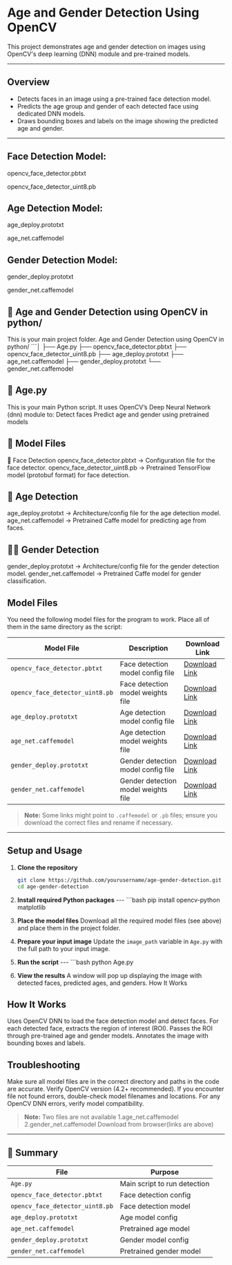 # Age and Gender Detection Using OpenCV

This project demonstrates age and gender detection on images using OpenCV's deep learning (DNN) module and pre-trained models.

---

## Overview

- Detects faces in an image using a pre-trained face detection model.
- Predicts the age group and gender of each detected face using dedicated DNN models.
- Draws bounding boxes and labels on the image showing the predicted age and gender.

---
## Face Detection Model:

opencv_face_detector.pbtxt

opencv_face_detector_uint8.pb

## Age Detection Model:

age_deploy.prototxt

age_net.caffemodel

## Gender Detection Model:

gender_deploy.prototxt

gender_net.caffemodel

## 📁 Age and Gender Detection using OpenCV in python/
This is your main project folder.
Age and Gender Detection using OpenCV in python/
    ```│
├── Age.py
├── opencv_face_detector.pbtxt
├── opencv_face_detector_uint8.pb
├── age_deploy.prototxt
├── age_net.caffemodel
├── gender_deploy.prototxt
└── gender_net.caffemodel

## 🐍 Age.py
This is your main Python script.
It uses OpenCV’s Deep Neural Network (dnn) module to:
Detect faces
Predict age and gender using pretrained models

## 🤖 Model Files
🧠 Face Detection
opencv_face_detector.pbtxt
→ Configuration file for the face detector.
opencv_face_detector_uint8.pb
→ Pretrained TensorFlow model (protobuf format) for face detection.

## 👶 Age Detection
age_deploy.prototxt
→ Architecture/config file for the age detection model.
age_net.caffemodel
→ Pretrained Caffe model for predicting age from faces.

## 👨‍🦰 Gender Detection
gender_deploy.prototxt
→ Architecture/config file for the gender detection model.
gender_net.caffemodel
→ Pretrained Caffe model for gender classification.

## Model Files
You need the following model files for the program to work. Place all of them in the same directory as the script:

| Model File                     | Description                     | Download Link                                            |
|-------------------------------|---------------------------------|----------------------------------------------------------|
| `opencv_face_detector.pbtxt`       | Face detection model config file | [Download Link](https://github.com/opencv/opencv/blob/master/samples/dnn/face_detector/opencv_face_detector.pbtxt) |
| `opencv_face_detector_uint8.pb`     | Face detection model weights file | [Download Link](https://github.com/opencv/opencv_3rdparty/blob/dnn_samples_face_detector_20170830/res10_300x300_ssd_iter_140000_fp16.caffemodel) |
| `age_deploy.prototxt`           | Age detection model config file | [Download Link](https://github.com/spmallick/learnopencv/blob/master/AgeGender/age_deploy.prototxt) |
| `age_net.caffemodel`             | Age detection model weights file | [Download Link](https://github.com/spmallick/learnopencv/blob/master/AgeGender/age_net.caffemodel) |
| `gender_deploy.prototxt`         | Gender detection model config file | [Download Link](https://github.com/spmallick/learnopencv/blob/master/AgeGender/gender_deploy.prototxt) |
| `gender_net.caffemodel`           | Gender detection model weights file | [Download Link](https://github.com/spmallick/learnopencv/blob/master/AgeGender/gender_net.caffemodel) |

> **Note:** Some links might point to `.caffemodel` or `.pb` files; ensure you download the correct files and rename if necessary.
---

## Setup and Usage

1. **Clone the repository**

   ```bash
   git clone https://github.com/yourusername/age-gender-detection.git
   cd age-gender-detection

2. **Install required Python packages**
--- ```bash
pip install opencv-python matplotlib

3.  **Place the model files**
   Download all the required model files (see above) and place them in the project folder.


4.  **Prepare your input image**
  Update the `image_path` variable in `Age.py` with the full path to your input image.


5.  **Run the script**
--- ```bash
   python Age.py

6.  **View the results**
A window will pop up displaying the image with detected faces, predicted ages, and genders.
How It Works

## How It Works
Uses OpenCV DNN to load the face detection model and detect faces.
For each detected face, extracts the region of interest (ROI).
Passes the ROI through pre-trained age and gender models.
Annotates the image with bounding boxes and labels.


## Troubleshooting
Make sure all model files are in the correct directory and paths in the code are accurate.
Verify OpenCV version (4.2+ recommended).
If you encounter file not found errors, double-check model filenames and locations.
For any OpenCV DNN errors, verify model compatibility.


> **Note:** Two files are not available
1.age_net.caffemodel
2.gender_net.caffemodel
> Download from browser(links are above)
---

## 🔁 Summary
| File                            | Purpose                      |
| ------------------------------- | ---------------------------- |
| `Age.py`                        | Main script to run detection |
| `opencv_face_detector.pbtxt`    | Face detection config        |
| `opencv_face_detector_uint8.pb` | Face detection model         |
| `age_deploy.prototxt`           | Age model config             |
| `age_net.caffemodel`            | Pretrained age model         |
| `gender_deploy.prototxt`        | Gender model config          |
| `gender_net.caffemodel`         | Pretrained gender model      |
